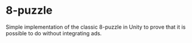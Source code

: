 # 8-puzzle
Simple implementation of the classic 8-puzzle in Unity to prove that it is possible to do without integrating ads.
